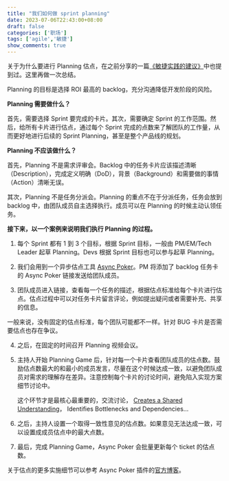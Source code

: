 ```yaml
---
title: "我们如何做 sprint planning"
date: 2023-07-06T22:43:00+08:00
draft: false
categories: ['职场']
tags: ['agile','敏捷']
show_comments: true
---
```


 

关于为什么要进行 Planning 估点，在之前分享的一篇[《敏捷实践的建议》](https://leilog.io/posts/2023/discussion-on-agile/)中也提到过。这里再做一次总结。

Planning 的目标是选择 ROI 最高的 backlog，充分沟通降低开发阶段的风险。



**Planning 需要做什么？**

首先，需要选择 Sprint 要完成的卡片。其次，需要确定 Sprint 的工作范围。然后，给所有卡片进行估点，通过每个 Sprint 完成的点数来了解团队的工作量，从而更好地进行后续的 Sprint Planning，甚至是整个产品线的规划。



**Planning 不应该做什么？**

首先，Planning 不是需求评审会。Backlog 中的任务卡片应该描述清晰（Description），完成定义明确（DoD），背景（Background）和需要做的事情（Action）清晰无误。

其次，Planning 不是任务分派会。Planning 的重点不在于分派任务，任务会放到 backlog 中，由团队成员自主选择执行。成员可以在 Planning 的时候主动认领任务。



**接下来，以一个案例来说明我们执行 Planning 的过程。**

1. 每个 Sprint 都有 1 到 3 个目标，根据 Sprint 目标，一般由 PM/EM/Tech Leader 起草 Planning。Devs 根据 Sprint 目标也可以参与起草 Planning。

2. 我们会用到一个异步估点工具 [Async Poker](https://marketplace.atlassian.com/apps/1221281/async-poker-remote-planning-estimation?tab=overview&hosting=cloud)。PM 将添加了 backlog 任务卡的 Async Poker 链接发送给团队成员。

3. 团队成员进入链接，查看每一个任务的描述，根据估点标准给每个卡片进行估点。估点过程中可以对任务卡片留言评论，例如提出疑问或者需要补充、共享的信息。

一般来说，没有固定的估点标准，每个团队可能都不一样。针对 BUG 卡片是否需要估点也存在争议。

4. 之后，在固定的时间召开 Planning 视频会议。

5. 主持人开始 Planning Game 后，针对每一个卡片查看团队成员的估点数。鼓励估点数最大的和最小的成员发言，尽量在这个时候达成一致，以避免团队成员对需求的理解存在差异。注意控制每个卡片的讨论时间，避免陷入实现方案细节讨论中。

   这个环节才是最核心最重要的，交流讨论， [Creates a Shared Understanding](https://doasync.com/blog/2023-how-to-estimate-product-backlog-items-in-scrum/)， Identifies Bottlenecks and Dependencies...

6. 之后，主持人设置一个取得一致性意见的估点数。如果意见无法达成一致，可以设置成成员估点中的最大点数。

7. 最后，完成 Planning Game，Async Poker 会批量更新每个 ticket 的估点数。



关于估点的更多实施细节可以参考 Async Poker 插件的[官方博客](https://doasync.com/blog/)。